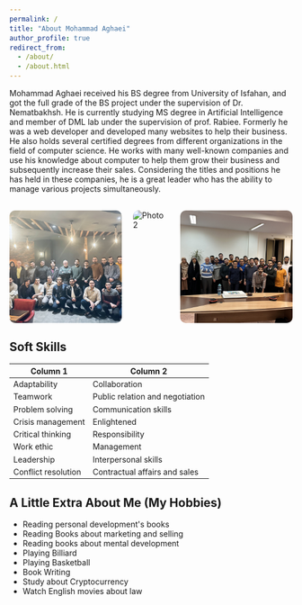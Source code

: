 ```yaml
---
permalink: /
title: "About Mohammad Aghaei"
author_profile: true
redirect_from: 
  - /about/
  - /about.html
---
```


Mohammad Aghaei received his BS degree from University of Isfahan, and got the full grade of the BS project under the supervision of Dr. Nematbakhsh. He is currently studying MS degree in Artificial Intelligence and member of DML lab under the supervision of prof. Rabiee. Formerly he was a web developer and developed many websites to help their business. He also holds several certified degrees from different organizations in the field of computer science. He works with many well-known companies and use his knowledge about computer to help them grow their business and subsequently increase their sales. Considering the titles and positions he has held in these companies, he is a great leader who has the ability to manage various projects simultaneously.

<div style="display: flex; justify-content: center; gap: 20px; margin: 30px 0;">
  <img src="/images/portfolio/IMG_2174.jpg" alt="Photo 1" style="width: 200px; height: 200px; object-fit: cover; border-radius: 10px;">
  <img src="/images/portfolio/IMG_3165.JPG" alt="Photo 2" style="width: 200px; height: 200px; object-fit: cover; border-radius: 10px;">
  <img src="/images/portfolio/IMG_3590.JPG" alt="Photo 3" style="width: 200px; height: 200px; object-fit: cover; border-radius: 10px;">
</div>

## Soft Skills

| Column 1 | Column 2 |
|----------|----------|
| Adaptability | Collaboration |
| Teamwork | Public relation and negotiation |
| Problem solving | Communication skills |
| Crisis management | Enlightened |
| Critical thinking | Responsibility |
| Work ethic | Management |
| Leadership | Interpersonal skills |
| Conflict resolution | Contractual affairs and sales |

## A Little Extra About Me (My Hobbies)

- Reading personal development's books
- Reading Books about marketing and selling
- Reading books about mental development
- Playing Billiard
- Playing Basketball
- Book Writing
- Study about Cryptocurrency
- Watch English movies about law